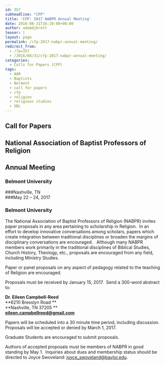 ```yaml
---
id: 357
subheadline: "CFP"
title: 'CFP: 2017 NABPR Annual Meeting'
date: 2016-08-31T16:10:08+00:00
author: adamdjbrett
teaser: |
layout: page
permalink: /cfp-2017-nabpr-annual-meeting/
redirect_from:
  - /?p=357
  - /2016/08/31/cfp-2017-nabpr-annual-meeting/
categories:
  - Calls for Papers (CFP)
tags:
  - AAR
  - Baptists
  - Belmont
  - call for papers
  - cfp
  - religion
  - religious studies
  - SBL
---
```

## Call for Papers  
## National Association of Baptist Professors of Religion  
## Annual Meeting  
### Belmont University  
###Nashville, TN  
###May 22 – 24, 2017
### Belmont University

The National Association of Baptist Professors of Religion (NABPR) invites paper proposals in any area pertaining to scholarship in Religion.  In an effort to develop innovative conversations among scholars, papers which create integration between traditional disciplines or broaden the margins of disciplinary conversations are encouraged.   Although many NABPR members work primarily in the traditional disciplines of Biblical Studies, Church History, Theology, etc., proposals are encouraged from any field, including Ministry Studies.

Paper or panel proposals on any aspect of pedagogy related to the teaching of Religion are encouraged.

Proposals must be received by January 15, 2017.  Send a 300-word abstract to:

**Dr. Eileen Campbell-Reed**  
**6210 Bresslyn Road **  
**Nashville, TN 37205 **  
**<eileen.campbellreed@gmail.com>**

Papers will be scheduled into a 30 minute time period, including discussion.  
Proposals will be accepted or denied by March 1, 2017.

Graduate Students are encouraged to submit proposals.

Authors of accepted proposals must be members of NABPR in good standing by May 1.  Inquiries about dues and membership status should be directed to Joyce Swoveland: joyce_swoveland@baylor.edu.
